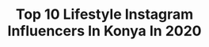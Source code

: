 ---
title: Top 10 Lifestyle Instagram Influencers In Konya In 2020
description: >-
  Find top lifestyle Instagram influencers in Konya in 2020. Most popular hashtags: #evdekal #travel #konya #travelblogger.
platform: Instagram
profiles:
  - username: "paylastikcaguzel_"
    fullname: >-
      PaylaştıkçaGüzel • Begüm Tekin
    location: "Turkey"
    followers: 48501
    engagement: 215
    commentsToLikes: 0.080309
    id: ck14i28nxda050i19ylg2zy3c
    verified: false
    hashtags: "#stayinside, #tealove, #teaoftheday, #kartoffelsalat"
  - username: "pembedunyammm"
    fullname: >-
      Ümran
    location: "Turkey"
    followers: 28410
    engagement: 113
    commentsToLikes: 0.106780
    id: ck5c9v3qfc6cg0i11rul1fj44
    verified: false
    hashtags: "#makyajblogger, #mart, #evdekalt, #avonparf"
  - username: "bifeyza"
    fullname: >-
      
    location: "Turkey"
    followers: 93134
    engagement: 82
    commentsToLikes: 0.012040
    id: ck6tmbt927jx30j71dza2nkql
    verified: false
    hashtags: "#minimalizm, #cekili, #homeoffice, #saat"
  - username: "gezipduruzzz"
    fullname: >-
      Şeyda 🧿 Recep
    location: "Turkey"
    followers: 8414
    engagement: 2073
    commentsToLikes: 0.015087
    id: ck0tv1ff39ipz0i19bvqpezsl
    verified: false
    hashtags: "#ulabelediyesi, #istanbul, #bafag, #bisiklet"
  - username: "tekbasinadaolur"
    fullname: >-
      Gökhan Konaş - Blogger
    location: "Turkey"
    followers: 63009
    engagement: 519
    commentsToLikes: 0.127733
    id: ck0w5jsvb3zjq0i19iggs1ok9
    verified: false
    hashtags: "#camprail, #ulubeykanyonu, #mountainlife, #corona"
  - username: "pelinburcin"
    fullname: >-
      𝐏𝐞𝐥𝐢𝐧 ༗ 𝐓𝐫𝐚𝐯𝐞𝐥 ༗ 𝐋𝐢𝐟𝐞𝐬𝐭𝐲𝐥𝐞
    location: "Turkey"
    followers: 10064
    engagement: 1490
    commentsToLikes: 0.123092
    id: ck8t93qizmuvv0j78i1orvfgh
    verified: false
    hashtags: "#roamersclublife, #wellness, #provence, #shetravels"
  - username: "yesene_catering"
    fullname: >-
      Dilek Pfeiffer
    location: "Turkey"
    followers: 3597
    engagement: 967
    commentsToLikes: 0.288170
    id: ck5q4ijthp56n0i114o1hsbcv
    verified: false
    hashtags: "#drinks, #tasty, #artin, #sunum"
  - username: "onewaythreetickets"
    fullname: >-
      AYLİN▪️Travel Blog
    location: "Turkey"
    followers: 6177
    engagement: 1583
    commentsToLikes: 0.102114
    id: ck8t941jcmw040j78xqjh4bm7
    verified: false
    hashtags: "#onewayitaly, #omewayfrance, #kap, #schengencountry"
  - username: "simlipullu"
    fullname: >-
      Simay Çetinkaya Pullu
    location: "Turkey"
    followers: 5120
    engagement: 2198
    commentsToLikes: 0.131060
    id: ck8t3cgo62qsy0j78b6gwj87u
    verified: false
    hashtags: "#geziyorum, #pazarkeyfi, #traveling, #stayhome"
  - username: "pilotasoglu"
    fullname: >-
      Ahmet Asoğlu | Cadet Pilot
    location: "Turkey"
    followers: 47847
    engagement: 1253
    commentsToLikes: 0.068879
    id: ck5hh6x0e6oze0i11qh60msgv
    verified: false
    hashtags: "#insta360go"
---